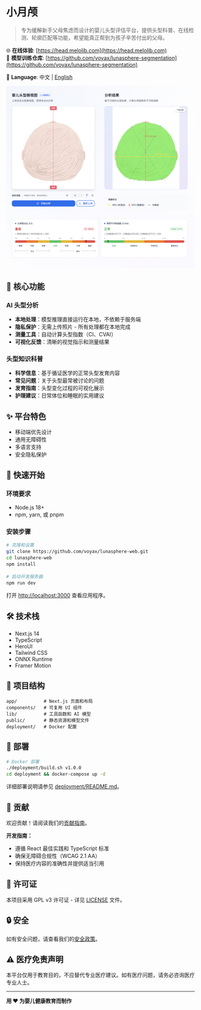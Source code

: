 # 小月颅

> 专为缓解新手父母焦虑而设计的婴儿头型评估平台，提供头型科普、在线检测、轮廓匹配等功能，希望能真正帮到为孩子辛苦付出的父母。

🌐 **在线体验**: [https://head.melolib.com](https://head.melolib.com)  
🤖 **模型训练仓库**: [https://github.com/voyax/lunasphere-segmentation](https://github.com/voyax/lunasphere-segmentation)

📖 **Language**: 中文 | [English](README.md)

![](./docs/assets/screenshot_zh.png)


## 🚀 核心功能

### AI 头型分析
- **本地处理**：模型推理直接运行在本地，不依赖于服务端
- **隐私保护**：无需上传照片 - 所有处理都在本地完成
- **测量工具**：自动计算头型指数（CI、CVAI）
- **可视化反馈**：清晰的视觉指示和测量结果

### 头型知识科普
- **科学信息**：基于循证医学的正常头型发育内容
- **常见问题**：关于头型最常被讨论的问题
- **发育指南**：头型变化过程的可视化展示
- **护理建议**：日常体位和睡眠的实用建议

## ✨ 平台特色

- 移动端优先设计
- 通用无障碍性
- 多语言支持
- 安全隐私保护

## 🚀 快速开始

### 环境要求

- Node.js 18+ 
- npm, yarn, 或 pnpm

### 安装步骤

```bash
# 克隆和设置
git clone https://github.com/voyax/lunasphere-web.git
cd lunasphere-web
npm install

# 启动开发服务器
npm run dev
```

打开 [http://localhost:3000](http://localhost:3000) 查看应用程序。

## 🛠️ 技术栈

- Next.js 14
- TypeScript
- HeroUI
- Tailwind CSS
- ONNX Runtime
- Framer Motion

## 📁 项目结构

```
app/          # Next.js 页面和布局
components/   # 可复用 UI 组件
lib/          # 工具函数和 AI 模型
public/       # 静态资源和模型文件
deployment/   # Docker 配置
```

## 🚀 部署

```bash
# Docker 部署
./deployment/build.sh v1.0.0
cd deployment && docker-compose up -d
```

详细部署说明请参见 [deployment/README.md](deployment/README.md)。

## 🤝 贡献

欢迎贡献！请阅读我们的[贡献指南](CONTRIBUTING.md)。

**开发指南：**
- 遵循 React 最佳实践和 TypeScript 标准
- 确保无障碍合规性（WCAG 2.1 AA）
- 保持医疗内容的准确性并提供适当引用

## 📄 许可证

本项目采用 GPL v3 许可证 - 详见 [LICENSE](LICENSE) 文件。

## 🔒 安全

如有安全问题，请查看我们的[安全政策](SECURITY.md)。


## ⚠️ 医疗免责声明

本平台仅用于教育目的，不应替代专业医疗建议。如有医疗问题，请务必咨询医疗专业人士。

---

**用 ❤️ 为婴儿健康教育而制作**